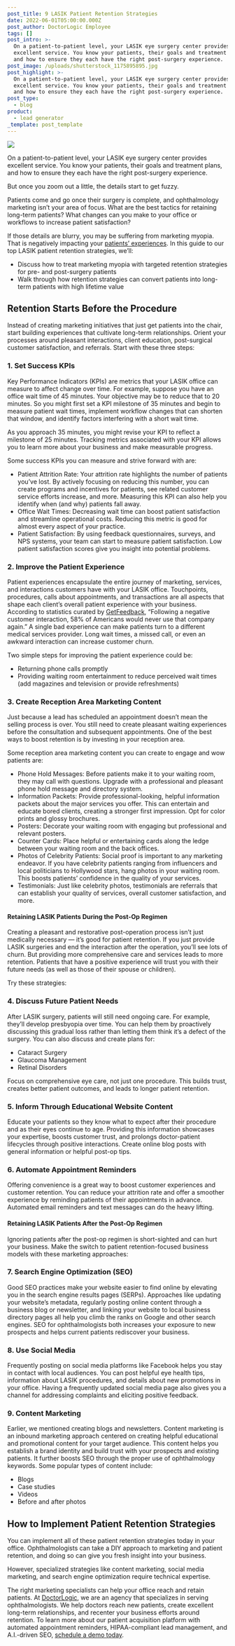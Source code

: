 ```yaml
---
post_title: 9 LASIK Patient Retention Strategies
date: 2022-06-01T05:00:00.000Z
post_author: DoctorLogic Employee
tags: []
post_intro: >-
  On a patient-to-patient level, your LASIK eye surgery center provides
  excellent service. You know your patients, their goals and treatment plans,
  and how to ensure they each have the right post-surgery experience.
post_image: /uploads/shutterstock_1175895895.jpg
post_highlight: >-
  On a patient-to-patient level, your LASIK eye surgery center provides
  excellent service. You know your patients, their goals and treatment plans,
  and how to ensure they each have the right post-surgery experience.
post_type:
  - blog
product:
  - lead generator
_template: post_template
---
```


![](/uploads/shutterstock_421203052.jpg)

On a patient-to-patient level, your LASIK eye surgery center provides excellent service. You know your patients, their goals and treatment plans, and how to ensure they each have the right post-surgery experience.

But once you zoom out a little, the details start to get fuzzy.

Patients come and go once their surgery is complete, and ophthalmology marketing isn’t your area of focus. What are the best tactics for retaining long-term patients? What changes can you make to your office or workflows to increase patient satisfaction?

If those details are blurry, you may be suffering from marketing myopia. That is negatively impacting your [patients’ experiences](https://hbr.org/2021/11/5-principles-to-improve-the-patient-experience). In this guide to our top LASIK patient retention strategies, we’ll:

* Discuss how to treat marketing myopia with targeted retention strategies for pre- and post-surgery patients
* Walk through how retention strategies can convert patients into long-term patients with high lifetime value

## **Retention Starts Before the Procedure**

Instead of creating marketing initiatives that just get patients into the chair, start building experiences that cultivate long-term relationships. Orient your processes around pleasant interactions, client education, post-surgical customer satisfaction, and referrals. Start with these three steps:

### **1. Set Success KPIs**

Key Performance Indicators (KPIs) are metrics that your LASIK office can measure to affect change over time. For example, suppose you have an office wait time of 45 minutes. Your objective may be to reduce that to 20 minutes. So you might first set a KPI milestone of 35 minutes and begin to measure patient wait times, implement workflow changes that can shorten that window, and identify factors interfering with a short wait time.

As you approach 35 minutes, you might revise your KPI to reflect a milestone of 25 minutes. Tracking metrics associated with your KPI allows you to learn more about your business and make measurable progress.

Some success KPIs you can measure and strive forward with are:

* Patient Attrition Rate: Your attrition rate highlights the number of patients you’ve lost. By actively focusing on reducing this number, you can create programs and incentives for patients, see related customer service efforts increase, and more. Measuring this KPI can also help you identify when (and why) patients fall away.
* Office Wait Times: Decreasing wait time can boost patient satisfaction and streamline operational costs. Reducing this metric is good for almost every aspect of your practice.
* Patient Satisfaction: By using feedback questionnaires, surveys, and NPS systems, your team can start to measure patient satisfaction. Low patient satisfaction scores give you insight into potential problems.

### **2. Improve the Patient Experience**

Patient experiences encapsulate the entire journey of marketing, services, and interactions customers have with your LASIK office. Touchpoints, procedures, calls about appointments, and transactions are all aspects that shape each client’s overall patient experience with your business. According to statistics curated by [GetFeedback](https://www.getfeedback.com/resources/cx/40-stats-churn-customer-satisfaction/#:\~:text=82%25%20of%20consumers%20have%20stopped,that%20could%20have%20been%20prevented.), “Following a negative customer interaction, 58% of Americans would never use that company again.” A single bad experience can make patients turn to a different medical services provider. Long wait times, a missed call, or even an awkward interaction can increase customer churn.

Two simple steps for improving the patient experience could be:

* Returning phone calls promptly
* Providing waiting room entertainment to reduce perceived wait times (add magazines and television or provide refreshments)

### **3. Create Reception Area Marketing Content**

Just because a lead has scheduled an appointment doesn’t mean the selling process is over. You still need to create pleasant waiting experiences before the consultation and subsequent appointments. One of the best ways to boost retention is by investing in your reception area.

Some reception area marketing content you can create to engage and wow patients are:

* Phone Hold Messages: Before patients make it to your waiting room, they may call with questions. Upgrade with a professional and pleasant phone hold message and directory system.
* Information Packets: Provide professional-looking, helpful information packets about the major services you offer. This can entertain and educate bored clients, creating a stronger first impression. Opt for color prints and glossy brochures.
* Posters: Decorate your waiting room with engaging but professional and relevant posters.
* Counter Cards: Place helpful or entertaining cards along the ledge between your waiting room and the back offices.
* Photos of Celebrity Patients: Social proof is important to any marketing endeavor. If you have celebrity patients ranging from influencers and local politicians to Hollywood stars, hang photos in your waiting room. This boosts patients’ confidence in the quality of your services.
* Testimonials: Just like celebrity photos, testimonials are referrals that can establish your quality of services, overall customer satisfaction, and more.

#### **Retaining LASIK Patients During the Post-Op Regimen**

Creating a pleasant and restorative post-operation process isn’t just medically necessary — it’s good for patient retention. If you just provide LASIK surgeries and end the interaction after the operation, you’ll see lots of churn. But providing more comprehensive care and services leads to more retention. Patients that have a positive experience will trust you with their future needs (as well as those of their spouse or children).

Try these strategies:

### **4. Discuss Future Patient Needs**

After LASIK surgery, patients will still need ongoing care. For example, they’ll develop presbyopia over time. You can help them by proactively discussing this gradual loss rather than letting them think it’s a defect of the surgery. You can also discuss and create plans for:

* Cataract Surgery
* Glaucoma Management
* Retinal Disorders

Focus on comprehensive eye care, not just one procedure. This builds trust, creates better patient outcomes, and leads to longer patient retention.

### **5. Inform Through Educational Website Content**

Educate your patients so they know what to expect after their procedure and as their eyes continue to age. Providing this information showcases your expertise, boosts customer trust, and prolongs doctor-patient lifecycles through positive interactions. Create online blog posts with general information or helpful post-op tips.

### **6. Automate Appointment Reminders**

Offering convenience is a great way to boost customer experiences and customer retention. You can reduce your attrition rate and offer a smoother experience by reminding patients of their appointments in advance. Automated email reminders and text messages can do the heavy lifting.

#### **Retaining LASIK Patients After the Post-Op Regimen**

Ignoring patients after the post-op regimen is short-sighted and can hurt your business. Make the switch to patient retention-focused business models with these marketing approaches:

### **7. Search Engine Optimization (SEO)**

Good SEO practices make your website easier to find online by elevating you in the search engine results pages (SERPs). Approaches like updating your website’s metadata, regularly posting online content through a business blog or newsletter, and linking your website to local business directory pages all help you climb the ranks on Google and other search engines. SEO for ophthalmologists both increases your exposure to new prospects and helps current patients rediscover your business.

### **8. Use Social Media**

Frequently posting on social media platforms like Facebook helps you stay in contact with local audiences. You can post helpful eye health tips, information about LASIK procedures, and details about new promotions in your office. Having a frequently updated social media page also gives you a channel for addressing complaints and eliciting positive feedback.

### **9. Content Marketing**

Earlier, we mentioned creating blogs and newsletters. Content marketing is an inbound marketing approach centered on creating helpful educational and promotional content for your target audience. This content helps you establish a brand identity and build trust with your prospects and existing patients. It further boosts SEO through the proper use of ophthalmology keywords. Some popular types of content include:

* Blogs
* Case studies
* Videos
* Before and after photos

## **How to Implement Patient Retention Strategies**

You can implement all of these patient retention strategies today in your office. Ophthalmologists can take a DIY approach to marketing and patient retention, and doing so can give you fresh insight into your business.

However, specialized strategies like content marketing, social media marketing, and search engine optimization require technical expertise.

The right marketing specialists can help your office reach and retain patients. At [DoctorLogic](https://doctorlogic.com/), we are an agency that specializes in serving ophthalmologists. We help doctors reach new patients, create excellent long-term relationships, and recenter your business efforts around retention. To learn more about our patient acquisition platform with automated appointment reminders, HIPAA-compliant lead management, and A.I.-driven SEO, [schedule a demo today](https://growth.doctorlogic.com/get-a-demo).

